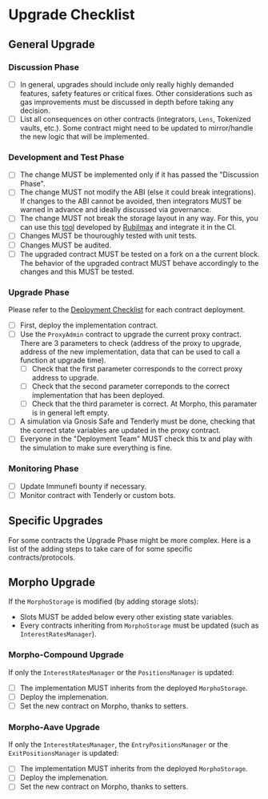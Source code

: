 # Upgrade Checklist

## General Upgrade

### Discussion Phase

- [ ] In general, upgrades should include only really highly demanded features, safety features or critical fixes. Other considerations such as gas improvements must be discussed in depth before taking any decision.
- [ ] List all consequences on other contracts (integrators, `Lens`, Tokenized vaults, etc.). Some contract might need to be updated to mirror/handle the new logic that will be implemented.

### Development and Test Phase

- [ ] The change MUST be implemented only if it has passed the "Discussion Phase".
- [ ] The change MUST not modify the ABI (else it could break integrations). If changes to the ABI cannot be avoided, then integrators MUST be warned in advance and ideally discussed via governance.
- [ ] The change MUST not break the storage layout in any way. For this, you can use this [tool](https://github.com/Rubilmax/foundry-storage-check) developed by [Rubilmax](https://github.com/Rubilmax) and integrate it in the CI.
- [ ] Changes MUST be thouroughly tested with unit tests.
- [ ] Changes MUST be audited.
- [ ] The upgraded contract MUST be tested on a fork on a the current block. The behavior of the upgraded contract MUST behave accordingly to the changes and this MUST be tested.

### Upgrade Phase

Please refer to the [Deployment Checklist](./deployment-checklist.md) for each contract deployment.

- [ ] First, deploy the implementation contract.
- [ ] Use the `ProxyAdmin` contract to upgrade the current proxy contract. There are 3 parameters to check (address of the proxy to upgrade, address of the new implementation, data that can be used to call a function at upgrade time). 
    - [ ] Check that the first parameter corresponds to the correct proxy address to upgrade.
    - [ ] Check that the second parameter correponds to the correct implementation that has been deployed.
    - [ ] Check that the third parameter is correct. At Morpho, this paramater is in general left empty.
- [ ] A simulation via Gnosis Safe and Tenderly must be done, checking that the correct state variables are updated in the proxy contract.
- [ ] Everyone in the "Deployment Team" MUST check this tx and play with the simulation to make sure everything is fine.

### Monitoring Phase

- [ ] Update Immunefi bounty if necessary.
- [ ] Monitor contract with Tenderly or custom bots.

## Specific Upgrades

For some contracts the Upgrade Phase might be more complex. Here is a list of the adding steps to take care of for some specific contracts/protocols.

## Morpho Upgrade

If the `MorphoStorage` is modified (by adding storage slots):
- Slots MUST be added below every other existing state variables.
- Every contracts inheriting from `MorphoStorage` must be updated (such as `InterestRatesManager`).

### Morpho-Compound Upgrade

If only the `InterestRatesManager` or the `PositionsManager` is updated:
- [ ] The implementation MUST inherits from the deployed `MorphoStorage`.
- [ ] Deploy the implemenation.
- [ ] Set the new contract on Morpho, thanks to setters.

### Morpho-Aave Upgrade

If only the `InterestRatesManager`, the `EntryPositionsManager` or the `ExitPositionsManager` is updated:
- [ ] The implementation MUST inherits from the deployed `MorphoStorage`.
- [ ] Deploy the implemenation.
- [ ] Set the new contract on Morpho, thanks to setters.